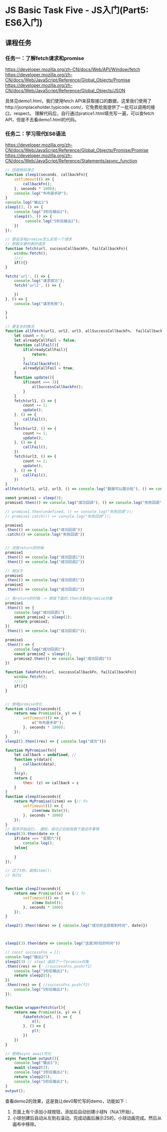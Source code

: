 # JS Basic Task Five - JS入门(Part5: ES6入门)

## 课程任务
### 任务一：了解fetch请求和promise
https://developer.mozilla.org/zh-CN/docs/Web/API/Window/fetch
https://developer.mozilla.org/zh-CN/docs/Web/JavaScript/Reference/Global_Objects/Promise
https://developer.mozilla.org/zh-CN/docs/Web/JavaScript/Reference/Global_Objects/JSON

具体见demo1.html，我们使用fetch API来获取接口的数据，这里我们使用了http://jsonplaceholder.typicode.com/，它免费给我提供了一批可以调用的接口，respect。
理解代码后，自行通过pratice1.html填充写一遍，可以查fetch API，但是不去看demo1.html的代码。


### 任务二：学习现代ES6语法
https://developer.mozilla.org/zh-CN/docs/Web/JavaScript/Reference/Global_Objects/Promise/Promise
https://developer.mozilla.org/zh-CN/docs/Web/JavaScript/Reference/Statements/async_function


```javascript
// 回调地狱演示
function sleep1(seconds, callbackFn){
    setTimeout(() => {
        callbackFn();
    }, seconds * 1000);
    console.log("布布是步驴");
}
console.log("输出1")
sleep1(3, () => {
    console.log("3秒后输出2");
    sleep1(5, () => {
         console.log("5秒后输出2");
    })
});

// 假设没有promise怎么实现一个请求
// 获取文章列表的请求
function fetch(url, successCallbackFn, failCallbackFn){
    window.fetch();
    //// 
    if(){}
}

fetch('url', () => { 
    console.log("请求成功");
    fetch('url2', () => {

    })
}, () => {
    console.log("请求失败");

}
)

// 更复杂的情况
function allFetch(url1, url2, url3, allSuccessCallbackFn， failCallbackFn){
    let count = 0;
    let alreadyCallFail = false;
    function callFail(){
        if(alreadyCallFail){
            return;
        }
        failCallbackFn();
        alreadyCallFail = true;
    }
    function update(){
        if(count === 3){
            allSuccessCallbackFn();
        }
    }
    fetch(url1, () => { 
        count += 1;
        update();
    }, () => {
        callFail();
    })
    fetch(url2, () => { 
        count += 1;
        update();
    }, () => {
        callFail();
    })
    fetch(url3, () => { 
        count += 1;
        update();
    }, () => {
        callFail();
    })
}
allFetch(url1, url2, url3, () => console.log("数据可以展示啦"), () => console.log("页面失败"))

const promise1 = sleep(3);
promise1.then(() => console.log("成功回调"), () => console.log("失败回调")); // 我提前告知一下，成功、失败之后要执行什么

// promise1.then(undefined, () => console.log("失败回调"));  
// promise1.catch(() => console.log("失败回调"));

promise1
.then(() => console.log("成功回调"))
.catch(() => console.log("失败回调"))


// 没有return的时候
promise1
.then(() => console.log("成功回调1"))
.then(() => console.log("成功回调2"))

// 相当于
promise1
.then(() => console.log("成功回调1"))
promise1
.then(() => console.log("成功回调2"))

// 有return的时候 -> 修改下面的.then关联的promise对象
promise1
.then(() => {
    console.log("成功回调1")
    const promise2 = sleep(1);
    return promise2;
})
.then(() => console.log("成功回调2"));

promise1
.then(() => {
    console.log("成功回调1")
    const promise2 = sleep(1);
    promise2.then(() => console.log("成功回调2"))
})

function fakeFetch(url, successCallbackFn, failCallbackFn){
    window.fetch();
    //// 
    if(){}
}


// 使用promise优化
function sleep2(seconds){
    return new Promise((x, y) => {
        setTimeout(() => {
            x("布布是步驴");
        }, seconds * 1000);
    });
}
sleep2().then((res) => { console.log("成功")})

function MyPromise(fn){
    let callback = undefined; //
    function y(data){
        callback(data);
    }
    fn(y);
    return {
        then: (z) => callback = z
    }
}
function sleep3(seconds){
    return MyPromise((item) => {// fn
        setTimeout(() => {
            item(new Date());
        }, seconds * 1000)
    });
}
// 程序开始运行， 通知，成功之后给我做下面这件事情
sleep3(3).then(date => {
    if(date === "星期六"){
        console.log();
    }else{
        
    }
});

// 过了3秒，调用item();
// 执行z


function sleep2(seconds){
    return new Promise((x) => {// fn
        setTimeout(() => {
            x(new Date());
        }, seconds * 1000)
    });
}

sleep2().then((date) => { console.log("成功并且获取到时间", date)})



sleep2(3).then(date => console.log("这是3秒后的时间"))

// const successFns = [];
console.log("输出1")
sleep2(3) // step1 返回了一个promise对象
.then((res) => {  //successFns.push(f1)
    console.log("3秒后输出2");
    return sleep2(5);
})
.then((res) => { //successFns.push(f2)
    console.log("5秒后输出3");
});


function wrapperFetch(url){
    return new Promise((x, y) => {
        fakeFetch(url, () => {
            x();
        }, () => {
            y();
        })
    })
}

// 使用async await优化
async function output(){
    console.log("输出1");
    await sleep2(3);
    console.log("3秒后输出2");
    return sleep2(5);
    console.log("5秒后输出3");
}
output();
```

查看demo2的效果，这是我让dev0帮忙写的demo，功能如下：
1. 页面上有个添加小球按钮，添加后自动创建小球N（N从1开始）。
2. 小球创建后自动从左到右滚动。完成动画后展示2S的，小球动画完成。然后从画布中移除。

